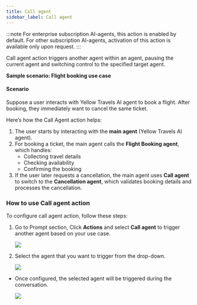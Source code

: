 ```yaml
---
title: Call agent
sidebar_label: Call agent
---
```


:::note
For enterprise subscription AI-agents, this action is enabled by default. For other subscription AI-agents, activation of this action is available only upon request.
:::

Call agent action triggers another agent within an agent, pausing the current agent and switching control to the specified target agent.

**Sample scenario: Flight booking use case**

#### Scenario

Suppose a user interacts with Yellow Travels AI agent to book a flight. After booking, they immediately want to cancel the same ticket.

Here’s how the Call Agent action helps:

1. The user starts by interacting with the **main agent** (Yellow Travels AI agent).
2. For booking a ticket, the main agent calls the **Flight   Booking agent**, which handles:
   * Collecting travel details
   * Checking availability
   * Confirming the booking
3. If the user later requests a cancellation, the main agent uses **Call agent** to switch to the **Cancellation agent**, which validates booking details and processes the cancellation.

### How to use Call agent action

To configure call agent action, follow these steps:

1. Go to Prompt section, Click **Actions** and select **Call agent** to trigger another agent based on your use case.

    ![](https://cdn.yellowmessenger.com/assets/yellow-docs/call-agent.png)


2. Select the agent that you want to trigger from the drop-down.

   ![](https://cdn.yellowmessenger.com/assets/yellow-docs/cancel-flow.png)
   
* Once configured, the selected agent will be triggered during the conversation.

    ![](https://cdn.yellowmessenger.com/assets/yellow-docs/call-agent1.png)

    

  




